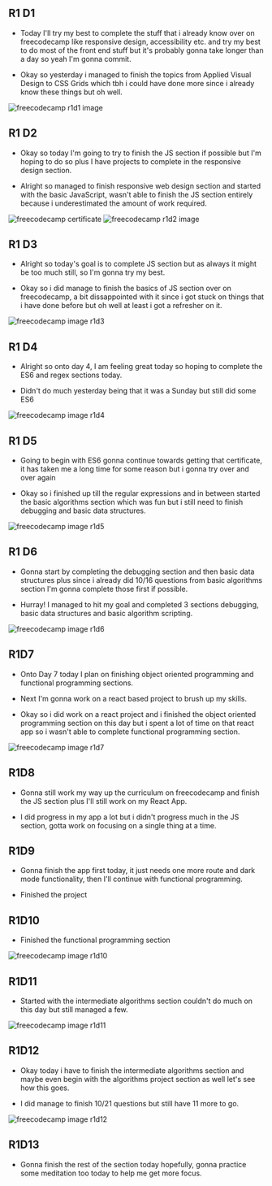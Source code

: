 ## R1 D1

- Today I'll try my best to complete the stuff that i already know over on freecodecamp like responsive design, accessibility etc. and try my best to do most of the front end stuff but it's probably gonna take longer than a day so yeah I'm gonna commit.

- Okay so yesterday i managed to finish the topics from Applied Visual Design to CSS Grids which tbh i could have done more since i already know these things but oh well.

![freecodecamp r1d1 image](./images/r1d1.png)

## R1 D2

- Okay so today I'm going to try to finish the JS section if possible but I'm hoping to do so plus I have projects to complete in the responsive design section.

- Alright so managed to finish responsive web design section and started with the basic JavaScript, wasn't able to finish the JS section entirely because i underestimated the amount of work required.

![freecodecamp certificate](./images/certificate.png) ![freecodecamp r1d2 image](./images/r1d2.png)

## R1 D3

- Alright so today's goal is to complete JS section but as always it might be too much still, so I'm gonna try my best.

- Okay so i did manage to finish the basics of JS section over on freecodecamp, a bit dissappointed with it since i got stuck on things that i have done before but oh well at least i got a refresher on it.

![freecodecamp image r1d3](./images/r1d3.png)

## R1 D4

- Alright so onto day 4, I am feeling great today so hoping to complete the ES6 and regex sections today.

- Didn't do much yesterday being that it was a Sunday but still did some ES6

![freecodecamp image r1d4](./images/r1d4.png)

## R1 D5

- Going to begin with ES6 gonna continue towards getting that certificate, it has taken me a long time for some reason but i gonna try over and over again

- Okay so i finished up till the regular expressions and in between started the basic algorithms section which was fun but i still need to finish debugging and basic data structures.

![freecodecamp image r1d5](./images/r1d5.png)

## R1 D6

- Gonna start by completing the debugging section and then basic data structures plus since i already did 10/16 questions from basic algorithms section I'm gonna complete those first if possible.

- Hurray! I managed to hit my goal and completed 3 sections debugging, basic data structures and basic algorithm scripting.

![freecodecamp image r1d6](./images/r1d6.png)

## R1D7

- Onto Day 7 today I plan on finishing object oriented programming and functional programming sections.

- Next I'm gonna work on a react based project to brush up my skills.

- Okay so i did work on a react project and i finished the object oriented programming section on this day but i spent a lot of time on that react app so i wasn't able to complete functional programming section.

![freecodecamp image r1d7](./images/r1d7.png)

## R1D8

- Gonna still work my way up the curriculum on freecodecamp and finish the JS section plus I'll still work on my React App.

- I did progress in my app a lot but i didn't progress much in the JS section, gotta work on focusing on a single thing at a time.

## R1D9

- Gonna finish the app first today, it just needs one more route and dark mode functionality, then I'll continue with functional programming.

- Finished the project

## R1D10

- Finished the functional programming section

![freecodecamp image r1d10](./images/r1d10.png)

## R1D11

- Started with the intermediate algorithms section couldn't do much on this day but still managed a few.

![freecodecamp image r1d11](./images/r1d11.png)

## R1D12

- Okay today i have to finish the intermediate algorithms section and maybe even begin with the algorithms project section as well let's see how this goes.

- I did manage to finish 10/21 questions but still have 11 more to go.

![freecodecamp image r1d12](./images/r1d12.png)

## R1D13

- Gonna finish the rest of the section today hopefully, gonna practice some meditation too today to help me get more focus.
